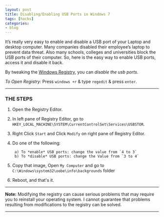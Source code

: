 ```yaml
---
layout: post
title: Disabling/Enabling USB Ports in Windows 7
tags: [hacks]
categories:
- blog
---
```

It’s really very easy to enable and disable a USB port of your Laptop and desktop
computer. Many companies disabled their employee’s laptop to prevent data threat. Also
many schools, colleges and universities block the USB ports of their computer. So, here is
the easy way to enable USB ports, access it and disable it back.

By tweaking the [Windows Registry](#), you can *disable the usb ports.*

*To Open Registry:* Press `windows +r` & type `regedit` & press `enter`.

---

### THE STEPS

1. Open the Registry Editor.

2. In left pane of Registry Editor, go to `HKEY_LOCAL_MACHINE\SYSTEM\CurrentControlSet\Services\USBSTOR`.

3. Right Click `Start` and Click `Modify` on right pane of Registry Editor.

4. Do one of the following:

		a) To *enable* USB ports: change the value from `4 to 3`
		b) To *disable* USB ports: change the Value from `3 to 4`
   
5. Copy that image, Open `My Computer` and go to `C:\Windows\system32\oobe\info\backgrounds` folder

6. Reboot, and that's it.

---

**Note:** Modifying the registry can cause serious problems that may require you to
reinstall your operating system. I cannot guarantee that problems resulting from
modifications to the registry can be solved. 

---

